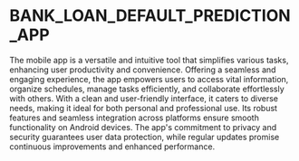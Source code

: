 # BANK_LOAN_DEFAULT_PREDICTION_APP

The mobile app is a versatile and intuitive tool that simplifies various tasks, enhancing user productivity and convenience. Offering a seamless and engaging experience, the app empowers users to access vital information, organize schedules, manage tasks efficiently, and collaborate effortlessly with others. With a clean and user-friendly interface, it caters to diverse needs, making it ideal for both personal and professional use. Its robust features and seamless integration across platforms ensure smooth functionality on Android devices. The app's commitment to privacy and security guarantees user data protection, while regular updates promise continuous improvements and enhanced performance.

